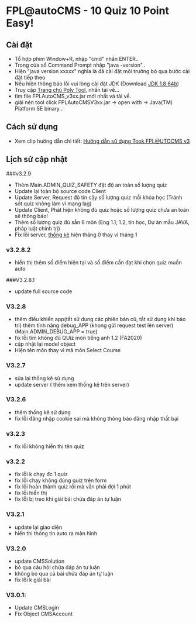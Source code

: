 # FPL@autoCMS - 10 Quiz 10 Point Easy!

## Cài đặt
- Tổ hợp phím Window+R, nhập "cmd" nhấn ENTER..
- Trong cửa sổ Command Prompt nhập "java -version"..
- Hiện "java version xxxxx" nghĩa là đã cài đặt môi trường bỏ qua bước cài đặt tiếp theo
- Nếu hiện thông báo lỗi vui lòng cài đặt JDK (Download [JDK 1.8 64b](https://drive.google.com/file/d/1tlgwgwbLNqszE6DUCILPIRqrAaCrPvbe/view))
- Truy cập [Trang chủ Poly Tool](https://poly.g88.us), nhấn tải về...
- tìm file FPLAutoCMS_v3xx.jar mới nhất và tải về.
- giải nén tool click FPLAutoCMSV3xx.jar -> open with -> Java(TM) Platform SE binary...

## Cách sử dụng
- Xem clip hướng dẫn chi tiết: [Hướng dẫn sử dụng Took FPL@UTOCMS v3 ](https://drive.google.com/file/d/1tlgwgwbLNqszE6DUCILPIRqrAaCrPvbe/view)

## Lịch sử cập nhật

###v3.2.9
- Thêm Main.ADMIN_QUIZ_SAFETY đặt độ an toàn số lượng quiz
- Update lại toàn bộ source code Client
- Update Server, Request độ tin cậy số lượng quiz mỗi khóa học (Tránh sót quiz không làm vì mạng lag)
- Update Client, Phát hiện không đủ quiz hoặc số lượng quiz chưa an toàn sẽ thông báo!
- Thêm số lượng quiz đủ sẵn 6 môn (Eng 1.1, 1.2, tin học, Dự án mẫu JAVA, pháp luật chính trị)
- Fix lỗi server, [thống kê](https://poly.g88.us/?t=analysis) hiện tháng 0 thay vì tháng 1 

### v3.2.8.2
- hiển thị thêm số điểm hiện tại và số điểm cần đạt khi chọn quiz muốn auto

###V3.2.8.1
- update full source code

### V3.2.8
- thêm điều khiển app(tắt sử dụng các phiên bản cũ, tắt sử dụng khi bảo trì)
thêm tính năng debug_APP (khong gửi request test lên server) (Main.ADMIN_DEBUG_APP = true)
- fix lỗi tìm không đủ QUiz môn tiếng anh 1.2 (FA2020)
- cập nhật lại model object
- Hiện tên môn thay vì mã môn Select Course

### V3.2.7
- sửa lại thống kê sử dụng
- update server ( thêm xem thống kê trên server)

### V3.2.6
- thêm thống kê sử dụng
- fix lỗi đăng nhập cookie sai mà không thông báo đăng nhập thất bại

### v3.2.3
- fix lỗi không hiển thị tên quiz

### v3.2.2
- fix lỗi k chạy đc 1 quiz
- fix lỗi chạy không đúng quiz trên form
- fix lỗi hoàn thành quiz rồi mà vẫn phải đợi 1 phút
- fix lỗi hiển thị
- fix lỗi bị treo khi giải bải chứa đáp án tự luận

### V3.2.1
- update lại giao diện
- hiển thị thông tin auto ra màn hình

### V3.2.0
- update CMSSolution
- bỏ qua câu hỏi chứa đáp án tự luận
- không bỏ qua cả bài chứa đáp án tự luận
- fix lỗi k giải bài

### V3.0.1:
- Update CMSLogin 
- Fix Object CMSAccount